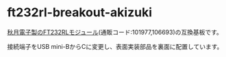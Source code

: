 # ft232rl-breakout-akizuki

[秋月電子製のFT232RLモジュール](https://akizukidenshi.com/catalog/g/g101977/)(通販コード:101977,106693)の互換基板です。

接続端子をUSB mini-BからCに変更し、表面実装部品を裏面に配置しています。
